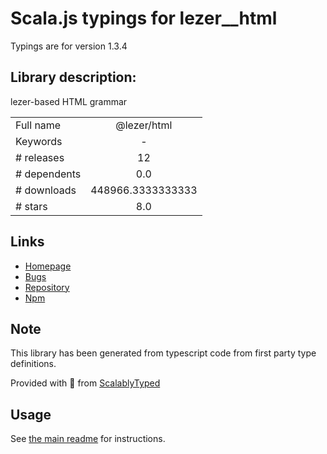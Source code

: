 
# Scala.js typings for lezer__html

Typings are for version 1.3.4

## Library description:
lezer-based HTML grammar

|                    |                 |
| ------------------ | :-------------: |
| Full name          | @lezer/html |
| Keywords           | - |
| # releases         | 12 |
| # dependents       | 0.0 |
| # downloads        | 448966.3333333333 |
| # stars            | 8.0 |

## Links
- [Homepage](https://github.com/lezer-parser/html#readme)
- [Bugs](https://github.com/lezer-parser/html/issues)
- [Repository](https://github.com/lezer-parser/html)
- [Npm](https://www.npmjs.com/package/%40lezer%2Fhtml)
    


## Note
This library has been generated from typescript code from first party type definitions.

Provided with :purple_heart: from [ScalablyTyped](https://github.com/oyvindberg/ScalablyTyped)

## Usage
See [the main readme](../../readme.md) for instructions.


